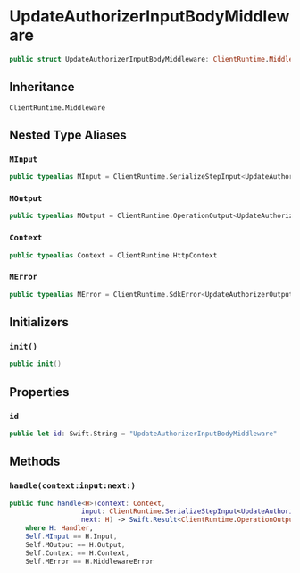 # UpdateAuthorizerInputBodyMiddleware

``` swift
public struct UpdateAuthorizerInputBodyMiddleware: ClientRuntime.Middleware 
```

## Inheritance

`ClientRuntime.Middleware`

## Nested Type Aliases

### `MInput`

``` swift
public typealias MInput = ClientRuntime.SerializeStepInput<UpdateAuthorizerInput>
```

### `MOutput`

``` swift
public typealias MOutput = ClientRuntime.OperationOutput<UpdateAuthorizerOutputResponse>
```

### `Context`

``` swift
public typealias Context = ClientRuntime.HttpContext
```

### `MError`

``` swift
public typealias MError = ClientRuntime.SdkError<UpdateAuthorizerOutputError>
```

## Initializers

### `init()`

``` swift
public init() 
```

## Properties

### `id`

``` swift
public let id: Swift.String = "UpdateAuthorizerInputBodyMiddleware"
```

## Methods

### `handle(context:input:next:)`

``` swift
public func handle<H>(context: Context,
                  input: ClientRuntime.SerializeStepInput<UpdateAuthorizerInput>,
                  next: H) -> Swift.Result<ClientRuntime.OperationOutput<UpdateAuthorizerOutputResponse>, MError>
    where H: Handler,
    Self.MInput == H.Input,
    Self.MOutput == H.Output,
    Self.Context == H.Context,
    Self.MError == H.MiddlewareError
```
